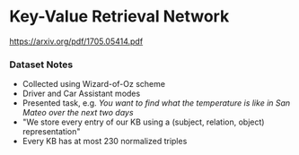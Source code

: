 # Key-Value Retrieval Network

https://arxiv.org/pdf/1705.05414.pdf

### Dataset Notes

- Collected using Wizard-of-Oz scheme
- Driver and Car Assistant modes
- Presented task, e.g. *You want to find what the temperature is like in San Mateo over the next two days*
- "We store every entry of our KB using a (subject, relation, object) representation"
- Every KB has at most 230 normalized triples
